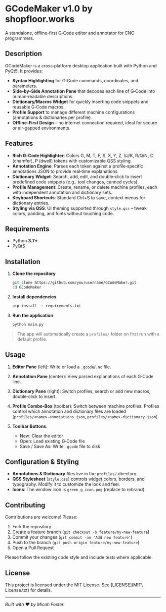 # GCodeMaker v1.0 by shopfloor.works

A standalone, offline-first G‑Code editor and annotator for CNC programmers.

## Description

GCodeMaker is a cross‑platform desktop application built with Python and PyQt5. It provides:

* **Syntax Highlighting** for G‑Code commands, coordinates, and parameters.
* **Side‑by‑Side Annotation Pane** that decodes each line of G‑Code into human‑readable descriptions.
* **Dictionary/Macros Widget** for quickly inserting code snippets and reusable G‑Code macros.
* **Profile Support** to manage different machine configurations (annotations & dictionaries per profile).
* **Offline‑First Design** – no internet connection required, ideal for secure or air‑gapped environments.

## Features

* **Rich G‑Code Highlighter**: Colors G, M, T, F, S, X, Y, Z, I/J/K, R/Q/N, C (chamfer), P (dwell) tokens with customizable QSS styling.
* **Annotation Engine**: Parses each token against a profile‑specific annotations JSON to provide real‑time explanations.
* **Dictionary Widget**: Search, add, edit, and double‑click to insert predefined code snippets (e.g., tool changes, canned cycles).
* **Profile Management**: Create, rename, or delete machine profiles, each with independent annotation and dictionary sets.
* **Keyboard Shortcuts**: Standard Ctrl+S to save, context menus for dictionary entries.
* **Styling via QSS**: UI theming supported through `style.qss` – tweak colors, padding, and fonts without touching code.

## Requirements

* Python **3.7+**
* PyQt5

## Installation

1. **Clone the repository**

   ```bash
   git clone https://github.com/yourusername/GCodeMaker.git
   cd GCodeMaker
   ```
2. **Install dependencies**

   ```bash
   pip install -r requirements.txt
   ```
3. **Run the application**

   ```bash
   python main.py
   ```

> The app will automatically create a `profiles/` folder on first run with a default profile.

## Usage

1. **Editor Pane** (left): Write or load a `.gcode`/`.nc` file.
2. **Annotation Pane** (center): View parsed explanations of each G‑Code line.
3. **Dictionary Pane** (right): Switch profiles, search or add new macros, double‑click to insert.
4. **Profile Combo‑Box** (toolbar): Switch between machine profiles. Profiles control which annotation and dictionary files are loaded (`profiles/<name>-annotations.json`, `profiles/<name>-dictionary.json`).
5. **Toolbar Buttons**:

   * New: Clear the editor
   * Open: Load existing G‑Code file
   * Save / Save As: Write `.gcode` file to disk

## Configuration & Styling

* **Annotations & Dictionary** files live in the `profiles/` directory.
* **QSS Stylesheet** (`style.qss`) controls widget colors, borders, and typography. Modify it to customize the look and feel.
* **Icons**: The window icon is `green_g_icon.png` (replace to rebrand).


## Contributing

Contributions are welcome! Please:

1. Fork the repository
2. Create a feature branch (`git checkout -b feature/my-new-feature`)
3. Commit your changes (`git commit -am 'Add new feature'`)
4. Push to the branch (`git push origin feature/my-new-feature`)
5. Open a Pull Request

Please follow the existing code style and include tests where applicable.

## License

This project is licensed under the MIT License. See \[LICENSE]\(MIT\ License.txt) for details.

---

*Built with ♥ by Micah Foster.*

